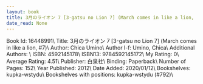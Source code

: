 ```yaml
---
layout: book
title: 3月のライオン 7 [3-gatsu no Lion 7] (March comes in like a lion,  no. 7)
date_read: None
---
```


Book Id: 16448991\ 
Title: 3月のライオン 7 [3-gatsu no Lion 7] (March comes in like a lion, #7)\ 
Author: Chica Umino\ 
Author l-f: Umino, Chica\ 
Additional Authors: \ 
ISBN: 4592145178\ 
ISBN13: 9784592145172\ 
My Rating: 0\ 
Average Rating: 4.51\ 
Publisher: 白泉社\ 
Binding: Paperback\ 
Number of Pages: 152\ 
Year Published: 2012\ 
Date Added: 2020/01/12\ 
Bookshelves: kupka-wstydu\ 
Bookshelves with positions: kupka-wstydu (#792)\ 

